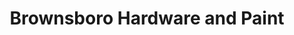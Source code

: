 ---
title: "Brownsboro Hardware and Paint"
url: /louisville/brownsboro-hardware-and-paint/
shop: Eisenwaren
---